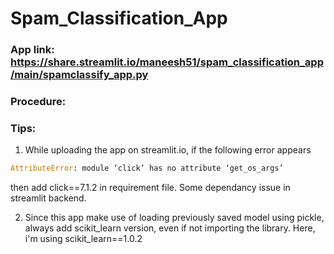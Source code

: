 # Spam_Classification_App

### App link: https://share.streamlit.io/maneesh51/spam_classification_app/main/spamclassify_app.py

### Procedure:




### Tips:
1. While uploading the app on streamlit.io, if the following error appears 
```python
AttributeError: module ‘click’ has no attribute ‘get_os_args’
``` 
then add click==7.1.2 in requirement file. Some dependancy issue in streamlit backend.

2. Since this app make use of loading previously saved model using pickle, always add scikit_learn version, even if not importing the library. Here, i'm using scikit_learn==1.0.2



